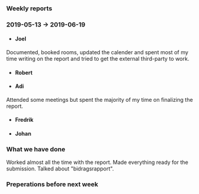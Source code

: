 ### Weekly reports
### 2019-05-13 -> 2019-06-19

* #### Joel
Documented, booked rooms, updated the calender and spent most of my time writing on the report and tried to get the external third-party to work. 

* #### Robert

* #### Adi
Attended some meetings but spent the majority of my time on finalizing the report.

* #### Fredrik

* #### Johan

### What we have done
Worked almost all the time with the report. Made everything ready for the submission. Talked about "bidragsrapport". 
### Preperations before next week
